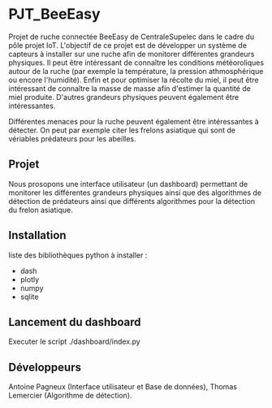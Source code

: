 # PJT_BeeEasy
Projet de ruche connectée BeeEasy de CentraleSupelec dans le cadre du pôle projet IoT. L'objectif de ce projet est de développer un système de capteurs à installer sur une ruche afin de monitorer différentes grandeurs physiques. Il peut être intéressant de connaître les conditions météoroliques autour de la ruche (par exemple la température, la pression athmosphérique ou encore l'humidité). Enfin et pour optimiser la récolte du miel, il peut être intéressant de connaître la masse de masse afin d'estimer la quantité de miel produite. D'autres grandeurs physiques peuvent également être intéressantes.

Différentes menaces pour la ruche peuvent également être intéressantes à détecter. On peut par exemple citer les frelons asiatique qui sont de vériables prédateurs pour les abeilles.

## Projet
Nous prosopons une interface utilisateur (un dashboard) permettant de monitorer les différentes grandeurs physiques ainsi que des algorithmes de détection de prédateurs ainsi que différents algorithmes pour la détection du frelon asiatique.

## Installation
liste des bibliothèques python à installer :
* dash
* plotly
* numpy
* sqlite

## Lancement du dashboard
Executer le script ./dashboard/index.py

## Développeurs
Antoine Pagneux (Interface utilisateur et Base de données), Thomas Lemercier (Algorithme de détection).

